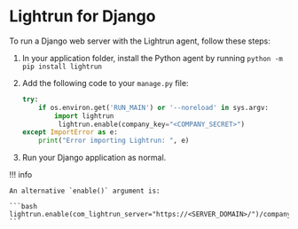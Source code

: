 # Lightrun for Django

To run a Django web server with the Lightrun agent, follow these steps:

1. In your application folder, install the Python agent by running `python -m pip install lightrun`
2. Add the following code to your `manage.py` file:

    ```python
    try:
        if os.environ.get('RUN_MAIN') or '--noreload' in sys.argv:
            import lightrun
             lightrun.enable(company_key="<COMPANY_SECRET>")
    except ImportError as e:
        print("Error importing Lightrun: ", e)
    ```

3. Run your Django application as normal.

!!! info

    An alternative `enable()` argument is: 
    
    ```bash
    lightrun.enable(com_lightrun_server="https://<SERVER_DOMAIN>/")/company_key<COMPANY_SECRET>
    ```
